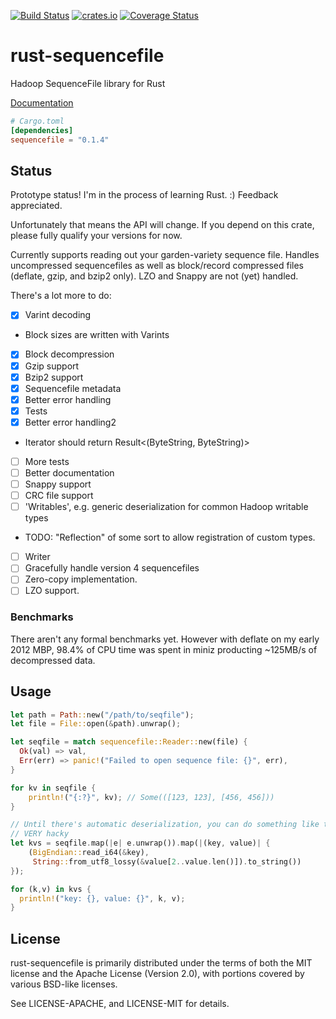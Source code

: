 [![Build Status](https://travis-ci.org/Xorlev/rust-sequencefile.svg?branch=master)](https://travis-ci.org/Xorlev/rust-sequencefile)
[![crates.io](http://meritbadge.herokuapp.com/sequencefile)](https://crates.io/crates/sequencefile)
[![Coverage Status](https://coveralls.io/repos/github/Xorlev/rust-sequencefile/badge.svg?branch=master)](https://coveralls.io/github/Xorlev/rust-sequencefile?branch=master)

# rust-sequencefile
Hadoop SequenceFile library for Rust

[Documentation](https://xorlev.github.io/rust-sequencefile/)

```toml
# Cargo.toml
[dependencies]
sequencefile = "0.1.4"
```

## Status
Prototype status! I'm in the process of learning Rust. :) Feedback appreciated.

Unfortunately that means the API will change. If you depend on this crate, please fully qualify your versions
for now.

Currently supports reading out your garden-variety sequence file. Handles uncompressed sequencefiles
as well as block/record compressed files (deflate, gzip, and bzip2 only). LZO and Snappy are not (yet) handled.

There's a lot more to do:
- [X] Varint decoding
 - Block sizes are written with Varints
- [X] Block decompression
- [X] Gzip support
- [X] Bzip2 support
- [X] Sequencefile metadata
- [X] Better error handling
- [X] Tests
- [X] Better error handling2
 - Iterator should return Result<(ByteString, ByteString)>
- [ ] More tests
- [ ] Better documentation
- [ ] Snappy support
- [ ] CRC file support
- [ ] 'Writables', e.g. generic deserialization for common Hadoop writable types
 - TODO: "Reflection" of some sort to allow registration of custom types.
- [ ] Writer
- [ ] Gracefully handle version 4 sequencefiles
- [ ] Zero-copy implementation.
- [ ] LZO support.

### Benchmarks

There aren't any formal benchmarks yet. However with deflate on my early 2012 MBP, 98.4% of CPU time
was spent in miniz producting ~125MB/s of decompressed data.

## Usage
```rust
let path = Path::new("/path/to/seqfile");
let file = File::open(&path).unwrap();

let seqfile = match sequencefile::Reader::new(file) {
  Ok(val) => val,
  Err(err) => panic!("Failed to open sequence file: {}", err),
}

for kv in seqfile {
    println!("{:?}", kv); // Some(([123, 123], [456, 456]))
}

// Until there's automatic deserialization, you can do something like this:
// VERY hacky
let kvs = seqfile.map(|e| e.unwrap()).map(|(key, value)| {
    (BigEndian::read_i64(&key),
     String::from_utf8_lossy(&value[2..value.len()]).to_string())
});

for (k,v) in kvs {
  println!("key: {}, value: {}", k, v);
}
```

## License
rust-sequencefile is primarily distributed under the terms of both the MIT license and the Apache License (Version 2.0),
with portions covered by various BSD-like licenses.

See LICENSE-APACHE, and LICENSE-MIT for details.
